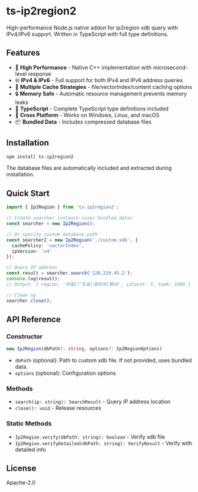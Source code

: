 # ts-ip2region2

High-performance Node.js native addon for ip2region xdb query with IPv4/IPv6 support. Written in TypeScript with full type definitions.

## Features

- 🚀 **High Performance** - Native C++ implementation with microsecond-level response
- 🌐 **IPv4 & IPv6** - Full support for both IPv4 and IPv6 address queries
- 💾 **Multiple Cache Strategies** - file/vectorIndex/content caching options
- 🔒 **Memory Safe** - Automatic resource management prevents memory leaks
- 📝 **TypeScript** - Complete TypeScript type definitions included
- 🔧 **Cross Platform** - Works on Windows, Linux, and macOS
- 📦 **Bundled Data** - Includes compressed database files

## Installation

```bash
npm install ts-ip2region2
```

The database files are automatically included and extracted during installation.

## Quick Start

```typescript
import { Ip2Region } from 'ts-ip2region2';

// Create searcher instance (uses bundled data)
const searcher = new Ip2Region();

// Or specify custom database path
const searcher2 = new Ip2Region('./custom.xdb', {
  cachePolicy: 'vectorIndex',
  ipVersion: 'v4'
});

// Query IP address
const result = searcher.search('120.229.45.2');
console.log(result);
// Output: { region: '中国|广东省|深圳市|移动', ioCount: 3, took: 1000 }

// Clean up
searcher.close();
```

## API Reference

### Constructor

```typescript
new Ip2Region(dbPath?: string, options?: Ip2RegionOptions)
```

- `dbPath` (optional): Path to custom xdb file. If not provided, uses bundled data.
- `options` (optional): Configuration options

### Methods

- `search(ip: string): SearchResult` - Query IP address location
- `close(): void` - Release resources

### Static Methods

- `Ip2Region.verify(dbPath: string): boolean` - Verify xdb file
- `Ip2Region.verifyDetailed(dbPath: string): VerifyResult` - Verify with detailed info

## License

Apache-2.0
